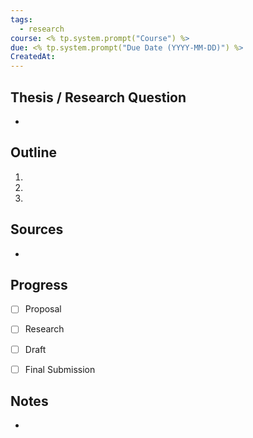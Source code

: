 ```yaml
---
tags:
  - research
course: <% tp.system.prompt("Course") %>
due: <% tp.system.prompt("Due Date (YYYY-MM-DD)") %>
CreatedAt:
---
```

## Thesis / Research Question
- 


## Outline
1. 
2. 
3. 


## Sources
- 


## Progress
- [ ] Proposal
- [ ] Research
- [ ] Draft
- [ ] Final Submission


## Notes
- 
